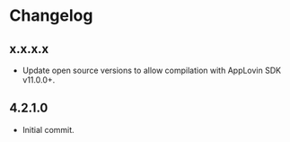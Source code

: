 # Changelog

## x.x.x.x
* Update open source versions to allow compilation with AppLovin SDK v11.0.0+.

## 4.2.1.0
* Initial commit.
